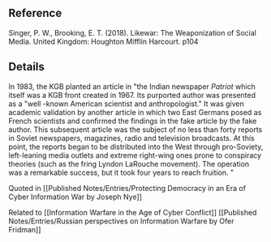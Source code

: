 ## Reference
Singer, P. W., Brooking, E. T. (2018). Likewar: The Weaponization of Social Media. United Kingdom: Houghton Mifflin Harcourt. p104

## Details
In 1983, the KGB planted an article in "the Indian newspaper *Patriot* which itself was a KGB front created in 1967. Its purported author was presented as a "well -known American scientist and anthropologist." It was given academic validation by another article in which two East Germans posed as French scientists and confirmed the findings in the fake article by the fake author. This subsequent article was the subject of no less than forty reports in Soviet newspapers, magazines, radio and television broadcasts. At this point, the reports began to be distributed into the West through pro-Soviety, left-leaning media outlets and extreme right-wing ones prone to conspiracy theories (such as the fring Lyndon LaRouche movement). The operation was a remarkable success, but it took four years to reach fruition. "

Quoted in [[Published Notes/Entries/Protecting Democracy in an Era of Cyber Information War by Joseph Nye]] 

Related to [[Information Warfare in the Age of Cyber Conflict]] [[Published Notes/Entries/Russian perspectives on Information Warfare by Ofer Fridman]] 